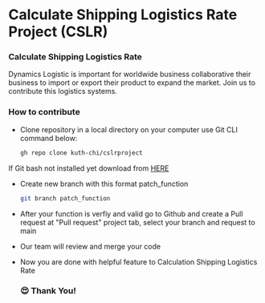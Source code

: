 # Calculate Shipping Logistics Rate Project (CSLR)
### Calculate Shipping Logistics Rate

Dynamics Logistic is important for worldwide business collaborative their business to import or export their product to expand the market. Join us to contribute this logistics systems.

### How to contribute
* Clone repository in a local directory on your computer use Git CLI command below:
  ```bash
  gh repo clone kuth-chi/cslrproject
  ```
If Git bash not installed yet download from [HERE](https://git-scm.com/downloads)

* Create new branch with this format patch_function
  ```bash
  git branch patch_function
  ```
* After your function is verfiy and valid go to Github and create a Pull request at "Pull request" project tab, select your branch and request to main
* Our team will review and merge your code
* Now you are done with helpful feature to Calculation Shipping Logistics Rate
  
  ### :heart_eyes: Thank You!
